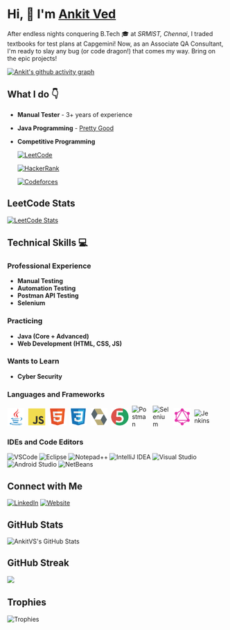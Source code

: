 # Hi, :wave: I'm [Ankit Ved](https://www.linkedin.com/in/ankit-ved/)

After endless nights conquering B.Tech :mortar_board: at *SRMIST, Chennai*, I traded textbooks for test plans at Capgemini! Now, as an Associate QA Consultant, I'm ready to slay any bug (or code dragon!) that comes my way. Bring on the epic projects!

[![Ankit's github activity graph](https://github-readme-activity-graph.vercel.app/graph?username=AnkitVS&theme=tokyo-night)](https://github.com/AnkitVS/github-readme-activity-graph)

## What I do :point_down:

- **Manual Tester** - 3+ years of experience
- **Java Programming** - [Pretty Good](https://www.hackerrank.com/RA1711020010042)
- **Competitive Programming** 

  [![LeetCode](https://img.shields.io/badge/LeetCode-Profile-%23FFA116?style=for-the-badge&logo=leetcode&logoColor=white)](https://leetcode.com/anve_/)

  [![HackerRank](https://img.shields.io/badge/HackerRank-Profile-%231F8AC0?style=for-the-badge&logo=hackerrank&logoColor=white)](https://www.hackerrank.com/RA1711020010042)

  [![Codeforces](https://img.shields.io/badge/Codeforces-Profile-%231F8AC0?style=for-the-badge&logo=codeforces&logoColor=white)](https://codeforces.com/profile/ashm_)


## LeetCode Stats

[![LeetCode Stats](https://leetcode.card.workers.dev/?username=anve_&theme=dark&font=baloo&border_radius=5px)](https://leetcode.com/anve_/)


## Technical Skills :computer:

### Professional Experience
- **Manual Testing**
- **Automation Testing**
- **Postman API Testing**
- **Selenium**

### Practicing
- **Java (Core + Advanced)**
- **Web Development (HTML, CSS, JS)**

### Wants to Learn
- **Cyber Security**

### Languages and Frameworks
<div style="display: flex; align-items: center; gap: 8px;">
  <img src="https://raw.githubusercontent.com/devicons/devicon/master/icons/java/java-original.svg" alt="Java" style="width: 40px;"/>
  <img src="https://raw.githubusercontent.com/devicons/devicon/master/icons/javascript/javascript-original.svg" alt="JavaScript" style="width: 40px;"/>
  <img src="https://raw.githubusercontent.com/devicons/devicon/master/icons/html5/html5-original.svg" alt="HTML5" style="width: 40px;"/>
  <img src="https://raw.githubusercontent.com/devicons/devicon/master/icons/css3/css3-original.svg" alt="CSS3" style="width: 40px;"/>
  <img src="https://raw.githubusercontent.com/devicons/devicon/master/icons/hibernate/hibernate-original.svg" alt="Hibernate" style="width: 40px;"/>
  <img src="https://raw.githubusercontent.com/devicons/devicon/master/icons/junit/junit-original.svg" alt="JUnit" style="width: 40px;"/>
  <img src="https://upload.vectorlogo.zone/logos/getpostman/images/4d1787f3-372d-4c9d-8ef8-01a0500c176d.svg" alt="Postman" style="width: 40px;"/>
  <img src="https://upload.vectorlogo.zone/logos/selenium/images/0b8f8f40-04d9-4d46-89db-52bc5b8d7b6c.svg" alt="Selenium" style="width: 40px;"/>
  <img src="https://raw.githubusercontent.com/devicons/devicon/master/icons/graphql/graphql-plain.svg" alt="GraphQL" style="width: 40px;"/>
  <img src="https://www.vectorlogo.zone/logos/jenkins/jenkins-icon.svg" alt="Jenkins" style="width: 40px;"/>
</div>

### IDEs and Code Editors
![VSCode](https://img.shields.io/badge/VSCode-007ACC?logo=visual-studio-code&logoColor=white&logoWidth=30&style=for-the-badge)
![Eclipse](https://img.shields.io/badge/Eclipse-2C2255?logo=eclipse&logoColor=white&logoWidth=30&style=for-the-badge)
![Notepad++](https://img.shields.io/badge/Notepad%2B%2B-90E59E?logo=notepad%2B%2B&logoColor=black&style=for-the-badge)
![IntelliJ IDEA](https://img.shields.io/badge/IntelliJ_IDEA-000000?logo=intellij-idea&logoColor=white&logoWidth=30&style=for-the-badge)
![Visual Studio](https://img.shields.io/badge/Visual_Studio-5C2D91?logo=visual-studio&logoColor=white&logoWidth=30&style=for-the-badge)
![Android Studio](https://img.shields.io/badge/Android_Studio-3DDC84?logo=android-studio&logoColor=white&logoWidth=30&style=for-the-badge)
![NetBeans](https://img.shields.io/badge/NetBeans-007CC1?logo=apache-netbeans&logoColor=white&logoWidth=30&style=for-the-badge)



## Connect with Me

[![LinkedIn](https://img.shields.io/badge/LinkedIn-Ankit_Ved-blue?style=flat-square&logo=linkedin)](https://www.linkedin.com/in/ankit-ved/)
[![Website](https://img.shields.io/badge/Website-Ankit_Ved-blue?style=flat&logo=google-chrome)](https://ankitved.dev)



## GitHub Stats
<img src="https://github-readme-stats.vercel.app/api?username=AnkitVS&show_icons=true&hide_title=false&hide=issues&count_private=true&include_all_commits=true&theme=dark" width="400" alt="AnkitVS's GitHub Stats" />

## GitHub Streak
<img src="https://github-readme-streak-stats.herokuapp.com/?user=AnkitVS&theme=radical" width="400" />

## Trophies
![Trophies](https://github-profile-trophy.vercel.app/?username=AnkitVS&theme=radical&column=6&margin-w=15&margin-h=15)
